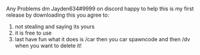 Any Problems dm Jayden634#9999 on discord happy to help
this is my first release
by downloading this you agree to:
1. not stealing and saying its yours
2. it is free to use
3. last have fun
what it does is /car then you car spawncode
and then /dv when you want to delete it!
